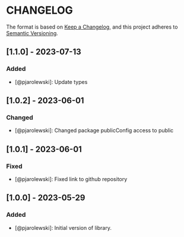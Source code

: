 # CHANGELOG

The format is based on [Keep a Changelog](https://keepachangelog.com/), and this project adheres to [Semantic Versioning](https://semver.org/).

## [1.1.0] - 2023-07-13
### Added
- [@pjarolewski]: Update types

## [1.0.2] - 2023-06-01
### Changed
- [@pjarolewski]: Changed package publicConfig access to public

## [1.0.1] - 2023-06-01
### Fixed
- [@pjarolewski]: Fixed link to github repository

## [1.0.0] - 2023-05-29
### Added
- [@pjarolewski]: Initial version of library.
